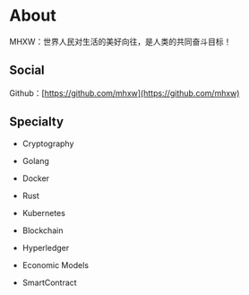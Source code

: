 # About

MHXW：世界人民对生活的美好向往，是人类的共同奋斗目标！

## Social

Github：[https://github.com/mhxw](https://github.com/mhxw)

## Specialty

- Cryptography
  
- Golang

- Docker

- Rust

- Kubernetes

- Blockchain

- Hyperledger

- Economic Models

- SmartContract
